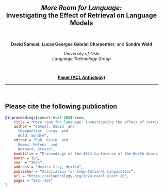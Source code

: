 <h2 align="center"><i>More Room for Language:</i><br><b>Investigating the Effect of Retrieval on Language Models</b></h2><br>


<p align="center">
  <b>David Samuel</b>, <b>Lucas Georges Gabriel Charpentier</b>, and <b>Sondre Wold</b>
</p>

<p align="center">
  <i>
    University of Oslo<br>
    Language Technology Group<br>
  </i>
</p>
<br>

<p align="center">
  <a href="https://aclanthology.org/2024.naacl-short.26"><b>Paper (ACL Anthology)</b></a><br>
</p>

_______

<br>

## Please cite the following publication
```bibtex
@inproceedings{samuel-etal-2024-room,
    title = "More room for language: Investigating the effect of retrieval on language models",
    author = "Samuel, David  and
      Charpentier, Lucas  and
      Wold, Sondre",
    editor = "Duh, Kevin  and
      Gomez, Helena  and
      Bethard, Steven",
    booktitle = "Proceedings of the 2024 Conference of the North American Chapter of the Association for Computational Linguistics: Human Language Technologies (Volume 2: Short Papers)",
    month = jun,
    year = "2024",
    address = "Mexico City, Mexico",
    publisher = "Association for Computational Linguistics",
    url = "https://aclanthology.org/2024.naacl-short.26",
    pages = "282--305"
}

```
